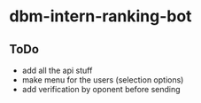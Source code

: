 # dbm-intern-ranking-bot

## ToDo
- add all the api stuff
- make menu for the users (selection options)
- add verification by oponent before sending
